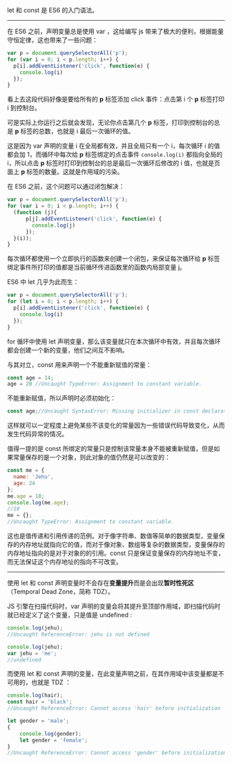 let 和 const 是 ES6 的入门语法。

---
在 ES6 之前，声明变量总是使用 var ，这给编写 js 带来了极大的便利，根据能量守恒定律，这也带来了一些问题：

```javascript
var p = document.querySelectorAll('p');
for (var i = 0; i < p.length; i++) {
  p[i].addEventListener('click', function(e) {
    console.log(i)
  });
}
```
看上去这段代码好像是要给所有的 **p**  标签添加 click 事件：点击第 i 个 **p** 标签打印 i 到控制台。

可是实际上你运行之后就会发现，无论你点击第几个 **p** 标签，打印到控制台的总是 **p** 标签的总数，也就是 i 最后一次循环的值。

这是因为 var 声明的变量 i 在全局都有效，并且全局只有一个 i，每次循环 i 的值都会加 1，而循环中每次给 **p** 标签绑定的点击事件 `console.log(i)` 都指向全局的 i，所以点击 **p** 标签时打印到控制台的总是最后一次循环后修改的 i 值，也就是页面上 **p** 标签的数量。这就是作用域的污染。

在 ES6 之前，这个问题可以通过闭包解决：
```javascript
var p = document.querySelectorAll('p');
for (var i = 0; i < p.length; i++) {
  (function (j){ 
      p[j].addEventListener('click', function(e) {
        console.log(j)
      });
  }(i));
}
```
每次循环都使用一个立即执行的函数来创建一个闭包，来保证每次循环给 **p** 标签绑定事件所打印的值都是当前循环传进函数里的函数内局部变量 j。

ES6 中 let 几乎为此而生：
```javascript
var p = document.querySelectorAll('p');
for (let i = 0; i < p.length; i++) {
  p[i].addEventListener('click', function(e) {
    console.log(i)
  });
}
```
for 循环中使用 let 声明变量，那么该变量就只在本次循环中有效，并且每次循环都会创建一个新的变量，他们之间互不影响。

与其对立，const 用来声明一个不能重新赋值的常量：
```javascript
const age = 14;
age = 20 //Uncaught TypeError: Assignment to constant variable.
```
不能重新赋值，所以声明时必须初始化：
```javascript
const age;//Uncaught SyntaxError: Missing initializer in const declaration
```
这样就可以一定程度上避免某些不该变化的常量因为一些错误代码导致变化，从而发生代码异常的情况。

值得一提的是 const 所绑定的常量只是控制该常量本身不能被重新赋值，但是如果常量保存的是一个对象，则此对象的值仍然是可以改变的：
```javascript
const me = {
  name: 'Jehu',
  age: 24
};
me.age = 18;
console.log(me.age);
//18
me = {};
//Uncaught TypeError: Assignment to constant variable.
```
这也是值传递和引用传递的范例。对于像字符串、数值等简单的数据类型，变量保存的内存地址就指向它的值，而对于像对象、数组等复杂的数据类型，变量保存的内存地址指向的是对于对象的的引用。const 只是保证变量保存的内存地址不变，而无法保证这个内存地址的指向不可改变。

---
 使用 let 和 const 声明变量时不会存在**变量提升**而是会出现**暂时性死区**（Temporal Dead Zone，简称 TDZ）。

 JS 引擎在扫描代码时，var 声明的变量会将其提升至顶部作用域，即扫描代码时就已经定义了这个变量，只是值是 undefined :
```javascript
console.log(jehu);
//Uncaught ReferenceError: jehu is not defined
```
```javascript
console.log(jehu);
var jehu = 'me';
//undefined
```
而使用 let 和 const 声明的变量，在此变量声明之前，在其作用域中该变量都是不可用的，也就是 TDZ ：
```javascript
console.log(hair);
const hair = 'black';
//Uncaught ReferenceError: Cannot access 'hair' before initialization
```
```javascript
let gender = 'male';
{
    console.log(gender);
    let gender = 'female';
}
//Uncaught ReferenceError: Cannot access 'gender' before initialization
```